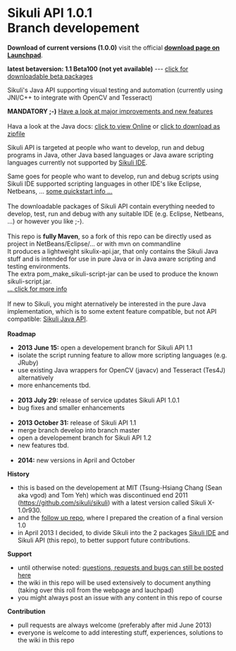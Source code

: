 Sikuli API 1.0.1 <br />Branch developement
===========

**Download of current versions (1.0.0)** visit the official [**download page on Launchpad**](https://launchpad.net/sikuli/+download).<br />

**latest betaversion: 1.1 Beta100 (not yet available)** --- [click for downloadable beta packages](https://github.com/RaiMan/SikuliX-API/wiki/Packages)

Sikuli's Java API supporting visual testing and automation (currently using JNI/C++ to integrate with OpenCV and Tesseract)

**MANDATORY ;-)** [Have a look at major improvements and new features](https://github.com/RaiMan/SikuliX-API/wiki/Release-Notes-API)
<br /><br />
Hava a look at the Java docs: 
[click to view Online](https://dl.dropboxusercontent.com/u/42895525/SikuliX/SikuliX-API-JavaDocs/index.html)
 or [click to download as zipfile](https://dl.dropboxusercontent.com/u/42895525/SikuliX/SikuliX-API-JavaDocs.zip)


Sikuli API is targeted at people who want to develop, run and debug programs in Java, other Java based languages or Java aware scripting languages currently not supported by [Sikuli IDE](https://github.com/RaiMan/SikuliX-IDE).

Same goes for people who want to develop, run and debug scripts using Sikuli IDE supported scripting languages in other IDE's like Eclipse, Netbeans, ... [some quickstart info ...](https://github.com/RaiMan/SikuliX-API/wiki/Usage-in-Java-programming)
<br /><br />
The downloadable packages of Sikuli API contain everything needed to develop, test, run and debug with any suitable IDE (e.g. Eclipse, Netbeans, ...) or however you like ;-).
<br /><br />
This repo is **fully Maven**, so a fork of this repo can be directly used as project in NetBeans/Eclipse/... or with mvn on commandline<br /> 
It produces a lightweight sikulix-api.jar, that only contains the Sikuli Java stuff and is intended for use in pure Java or in Java aware scripting and testing environments. <br />
The extra pom_make_sikuli-script-jar can be used to produce the known sikuli-script.jar.<br />
[... click for more info](https://github.com/RaiMan/SikuliX-API/wiki/Maven-support)<br /><br />
If new to Sikuli, you might aternatively be interested in the pure Java implementation, which is to some extent feature compatible, but not API compatible: [Sikuli Java API](http://code.google.com/p/sikuli-api).
<br /><br />
**Roadmap**
 - **2013 June 15:** open a developement branch for Sikuli API 1.1
  - isolate the script running feature to allow more scripting languages (e.g. JRuby)
  - use existing Java wrappers for OpenCV (javacv) and Tesseract (Tes4J) alternatively
  - more enhancements tbd.
<br /><br />
 - **2013 July 29:** release of service updates Sikuli API 1.0.1
  - bug fixes and smaller enhancements 
<br /><br />
 - **2013 October 31:** release of Sikuli API 1.1
  - merge branch develop into branch master
  - open a developement branch for Sikuli API 1.2
  - new features tbd.
<br /><br />
 - **2014:** new versions in April and October

**History**
 - this is based on the developement at MIT (Tsung-Hsiang Chang (Sean aka vgod) and Tom Yeh) which was discontinued end 2011 (https://github.com/sikuli/sikuli) with a latest version called Sikuli X-1.0r930.
 - and the [follow up repo](https://github.com/RaiMan/Sikuli12.11), where I prepared the creation of a final version 1.0
 - in April 2013 I decided, to divide Sikuli into the 2 packages [Sikuli IDE](https://github.com/RaiMan/SikuliX-IDE) and Sikuli API (this repo), to better support future contributions.

**Support**
 - until otherwise noted: [questions, requests and bugs can still be posted here](https://answers.launchpad.net/sikuli)
 - the wiki in this repo will be used extensively to document anything (taking over this roll from the webpage and lauchpad)
 - you might always post an issue with any content in this repo of course

**Contribution**
 - pull requests are always welcome (preferably after mid June 2013)
 - everyone is welcome to add interesting stuff, experiences, solutions to the wiki in this repo
